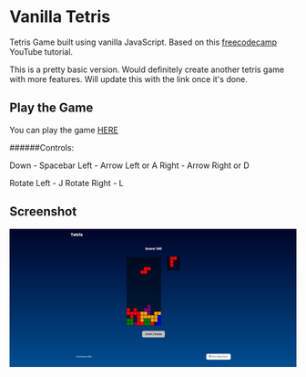 # Vanilla Tetris

Tetris Game built using vanilla JavaScript. Based on this [freecodecamp](https://youtu.be/rAUn1Lom6dw) YouTube tutorial.

This is a pretty basic version. Would definitely create another tetris game with more features. Will update this with the link once it's done.

## Play the Game

You can play the game [HERE](https://ealmario.github.io/vanilla-tetris/)

######Controls:

Down - Spacebar
Left - Arrow Left or A
Right - Arrow Right or D

Rotate Left - J
Rotate Right - L

## Screenshot
![Vanilla Tetris ](https://github.com/ealmario/vanilla-tetris/blob/master/imgs/vanilla-tetris.jpg)
